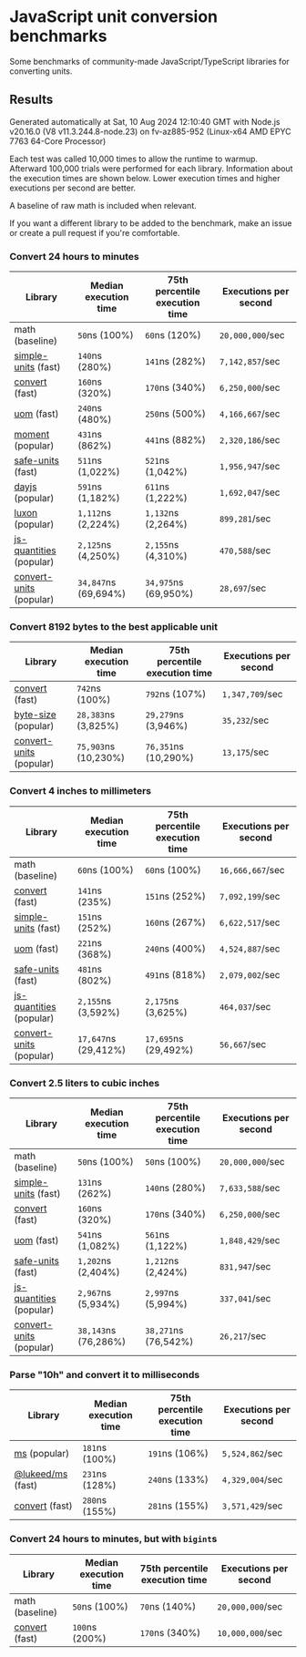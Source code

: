 # JavaScript unit conversion benchmarks

Some benchmarks of community-made JavaScript/TypeScript libraries for converting units.

## Results

<!-- beginblock(results) -->

Generated automatically at Sat, 10 Aug 2024 12:10:40 GMT with Node.js v20.16.0 (V8 v11.3.244.8-node.23) on fv-az885-952 (Linux-x64 AMD EPYC 7763 64-Core Processor)

Each test was called 10,000 times to allow the runtime to warmup.
Afterward 100,000 trials were performed for each library.
Information about the execution times are shown below.
Lower execution times and higher executions per second are better.

A baseline of raw math is included when relevant.

If you want a different library to be added to the benchmark, make an issue or create a pull request if you're comfortable.

### Convert 24 hours to minutes

| Library                                                            | Median execution time | 75th percentile execution time | Executions per second |
| ------------------------------------------------------------------ | --------------------- | ------------------------------ | --------------------- |
| math (baseline)                                                    | `50`ns (100%)         | `60`ns (120%)                  | `20,000,000`/sec      |
| [simple-units](https://npmjs.com/package/simple-units) (fast)      | `140`ns (280%)        | `141`ns (282%)                 | `7,142,857`/sec       |
| [convert](https://npmjs.com/package/convert) (fast)                | `160`ns (320%)        | `170`ns (340%)                 | `6,250,000`/sec       |
| [uom](https://npmjs.com/package/uom) (fast)                        | `240`ns (480%)        | `250`ns (500%)                 | `4,166,667`/sec       |
| [moment](https://npmjs.com/package/moment) (popular)               | `431`ns (862%)        | `441`ns (882%)                 | `2,320,186`/sec       |
| [safe-units](https://npmjs.com/package/safe-units) (fast)          | `511`ns (1,022%)      | `521`ns (1,042%)               | `1,956,947`/sec       |
| [dayjs](https://npmjs.com/package/dayjs) (popular)                 | `591`ns (1,182%)      | `611`ns (1,222%)               | `1,692,047`/sec       |
| [luxon](https://npmjs.com/package/luxon) (popular)                 | `1,112`ns (2,224%)    | `1,132`ns (2,264%)             | `899,281`/sec         |
| [js-quantities](https://npmjs.com/package/js-quantities) (popular) | `2,125`ns (4,250%)    | `2,155`ns (4,310%)             | `470,588`/sec         |
| [convert-units](https://npmjs.com/package/convert-units) (popular) | `34,847`ns (69,694%)  | `34,975`ns (69,950%)           | `28,697`/sec          |

### Convert 8192 bytes to the best applicable unit

| Library                                                            | Median execution time | 75th percentile execution time | Executions per second |
| ------------------------------------------------------------------ | --------------------- | ------------------------------ | --------------------- |
| [convert](https://npmjs.com/package/convert) (fast)                | `742`ns (100%)        | `792`ns (107%)                 | `1,347,709`/sec       |
| [byte-size](https://npmjs.com/package/byte-size) (popular)         | `28,383`ns (3,825%)   | `29,279`ns (3,946%)            | `35,232`/sec          |
| [convert-units](https://npmjs.com/package/convert-units) (popular) | `75,903`ns (10,230%)  | `76,351`ns (10,290%)           | `13,175`/sec          |

### Convert 4 inches to millimeters

| Library                                                            | Median execution time | 75th percentile execution time | Executions per second |
| ------------------------------------------------------------------ | --------------------- | ------------------------------ | --------------------- |
| math (baseline)                                                    | `60`ns (100%)         | `60`ns (100%)                  | `16,666,667`/sec      |
| [convert](https://npmjs.com/package/convert) (fast)                | `141`ns (235%)        | `151`ns (252%)                 | `7,092,199`/sec       |
| [simple-units](https://npmjs.com/package/simple-units) (fast)      | `151`ns (252%)        | `160`ns (267%)                 | `6,622,517`/sec       |
| [uom](https://npmjs.com/package/uom) (fast)                        | `221`ns (368%)        | `240`ns (400%)                 | `4,524,887`/sec       |
| [safe-units](https://npmjs.com/package/safe-units) (fast)          | `481`ns (802%)        | `491`ns (818%)                 | `2,079,002`/sec       |
| [js-quantities](https://npmjs.com/package/js-quantities) (popular) | `2,155`ns (3,592%)    | `2,175`ns (3,625%)             | `464,037`/sec         |
| [convert-units](https://npmjs.com/package/convert-units) (popular) | `17,647`ns (29,412%)  | `17,695`ns (29,492%)           | `56,667`/sec          |

### Convert 2.5 liters to cubic inches

| Library                                                            | Median execution time | 75th percentile execution time | Executions per second |
| ------------------------------------------------------------------ | --------------------- | ------------------------------ | --------------------- |
| math (baseline)                                                    | `50`ns (100%)         | `50`ns (100%)                  | `20,000,000`/sec      |
| [simple-units](https://npmjs.com/package/simple-units) (fast)      | `131`ns (262%)        | `140`ns (280%)                 | `7,633,588`/sec       |
| [convert](https://npmjs.com/package/convert) (fast)                | `160`ns (320%)        | `170`ns (340%)                 | `6,250,000`/sec       |
| [uom](https://npmjs.com/package/uom) (fast)                        | `541`ns (1,082%)      | `561`ns (1,122%)               | `1,848,429`/sec       |
| [safe-units](https://npmjs.com/package/safe-units) (fast)          | `1,202`ns (2,404%)    | `1,212`ns (2,424%)             | `831,947`/sec         |
| [js-quantities](https://npmjs.com/package/js-quantities) (popular) | `2,967`ns (5,934%)    | `2,997`ns (5,994%)             | `337,041`/sec         |
| [convert-units](https://npmjs.com/package/convert-units) (popular) | `38,143`ns (76,286%)  | `38,271`ns (76,542%)           | `26,217`/sec          |

### Parse "10h" and convert it to milliseconds

| Library                                                   | Median execution time | 75th percentile execution time | Executions per second |
| --------------------------------------------------------- | --------------------- | ------------------------------ | --------------------- |
| [ms](https://npmjs.com/package/ms) (popular)              | `181`ns (100%)        | `191`ns (106%)                 | `5,524,862`/sec       |
| [@lukeed/ms](https://npmjs.com/package/@lukeed/ms) (fast) | `231`ns (128%)        | `240`ns (133%)                 | `4,329,004`/sec       |
| [convert](https://npmjs.com/package/convert) (fast)       | `280`ns (155%)        | `281`ns (155%)                 | `3,571,429`/sec       |

### Convert 24 hours to minutes, but with `bigint`s

| Library                                             | Median execution time | 75th percentile execution time | Executions per second |
| --------------------------------------------------- | --------------------- | ------------------------------ | --------------------- |
| math (baseline)                                     | `50`ns (100%)         | `70`ns (140%)                  | `20,000,000`/sec      |
| [convert](https://npmjs.com/package/convert) (fast) | `100`ns (200%)        | `170`ns (340%)                 | `10,000,000`/sec      |

<!-- endblock(results) -->
